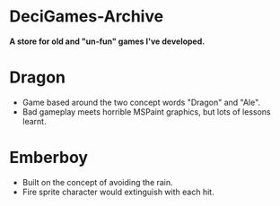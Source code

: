 # DeciGames-Archive
__A store for old and "un-fun" games I've developed.__

# Dragon
- Game based around the two concept words "Dragon" and "Ale".
- Bad gameplay meets horrible MSPaint graphics, but lots of lessons learnt.

# Emberboy
- Built on the concept of avoiding the rain.
- Fire sprite character would extinguish with each hit.